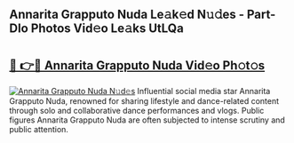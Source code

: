 ## Annarita Grapputo Nuda Le𝚊k𝚎d N𝚞𝚍es - Part-DIo Photos Vid𝚎o Le𝚊ks UtLQa

# <h2><a href="http://fbdfy8.evod.top/?m=Annarita+Grapputo+Nuda">🔗 👉🔴 Annarita Grapputo Nuda Vid𝚎o Ph𝚘t𝚘s</a></h2>

[![Annarita Grapputo Nuda N𝚞d𝚎s](https://i.imgur.com/8V9OHl7.gif)](http://fbdfy8.evod.top/?m=Annarita+Grapputo+Nuda)
Influential social media star Annarita Grapputo Nuda, renowned for sharing lifestyle and dance-related content through solo and collaborative dance performances and vlogs. Public figures Annarita Grapputo Nuda are often subjected to intense scrutiny and public attention. 
